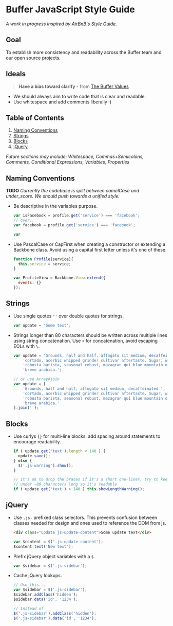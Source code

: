 # Buffer JavaScript Style Guide

*A work in progress inspired by [AirBnB's Style Guide](https://github.com/airbnb/javascript).*

## Goal

To establish more consistency and readability across the Buffer team and our
open source projects.

## Ideals

> **Have a bias toward clarify** - from [The Buffer Values](http://www.slideshare.net/Bufferapp/buffer-culture-04)

  - We should always aim to write code that is clear and readable.
  - Use whitespace and add comments liberally :)

## Table of Contents

  1. [Naming Conventions](#naming-conventions)
  2. [Strings](#strings)
  3. [Blocks](#blocks)
  4. [jQuery](#jquery)

*Future sections may include: Whitespace, Commas+Semicolons, Comments, 
Conditional Expressions, Variables, Properties*

## Naming Conventions

**TODO** *Currently the codebase is split between camelCase and under_score. 
We should push towards a unified style.*

  - Be descriptive in the variables purpose.

    ```javascript
    var isFacebook = profile.get('service') === 'facebook';
    // over...
    var facebook = profile.get('service') === 'facebook';

    var 
    ```

  - Use PascalCase or CapFirst when creating a constructor or extending a 
    Backbone class. Avoid using a capital first letter unless it's one of these.

    ```javascript
    function Profile(service){
      this.service = service;
    }

    var ProfileView = Backbone.View.extend({
      events: {}
    });
    ```

## Strings

  - Use single quotes `''` over double quotes for strings.

    ```javascript
    var update = 'Some text';
    ```

  - Strings longer than 80 characters should be written across multiple lines 
    using string concatenation. Use `+` for concatenation, avoid escaping EOLs
    with `\`. 

    ```javascript
    var update = 'Grounds, half and half, affogato sit medium, decaffeinated ' +
        'cortado, acerbic whipped grinder cultivar aftertaste. Sugar, wings ' +
        'robusta barista, seasonal robust, mazagran qui blue mountain organic ' +
        'breve arabica.';

    // or use Array#join
    var update = [
        'Grounds, half and half, affogato sit medium, decaffeinated ',
        'cortado, acerbic whipped grinder cultivar aftertaste. Sugar, wings ',
        'robusta barista, seasonal robust, mazagran qui blue mountain organic ',
        'breve arabica.'
    ].join('');
    ```

## Blocks

  - Use curlys `{}` for multi-line blocks, add spacing around statements to 
    encourage readability.

    ```javascript
    if ( update.get('text').length < 140 ) {
      update.save();
    } else {
      $('.js-warning').show();
    }

    // It's ok to drop the braces if it's a short one-liner, try to keep it 
    // under ~80 characters long so it's readable
    if ( update.get('text') > 140 ) this.showLengthWarning();

    ```

## jQuery

  - Use `.js-` prefixed class selectors. This prevents confusion between 
    classes needed for design and ones used to reference the DOM from js.

    ```html
    <div class="update js-update-content">Some update text</div>
    ```

    ```javascript
    var $content = $('.js-update-content');
    $content.text('New text');
    ```

  - Prefix jQuery object variables with a `$`.

    ```javascript
    var $sidebar = $('.js-sidebar');
    ```

  - Cache jQuery lookups.

    ```javascript
    // Use this...
    var $sidebar = $('.js-sidebar');
    $sidebar.addClass('hidden');
    $sidebar.data('id', '1234');

    // Instead of
    $('.js-sidebar').addClass('hidden');
    $('.js-sidebar').data('id', '1234');
    ```
